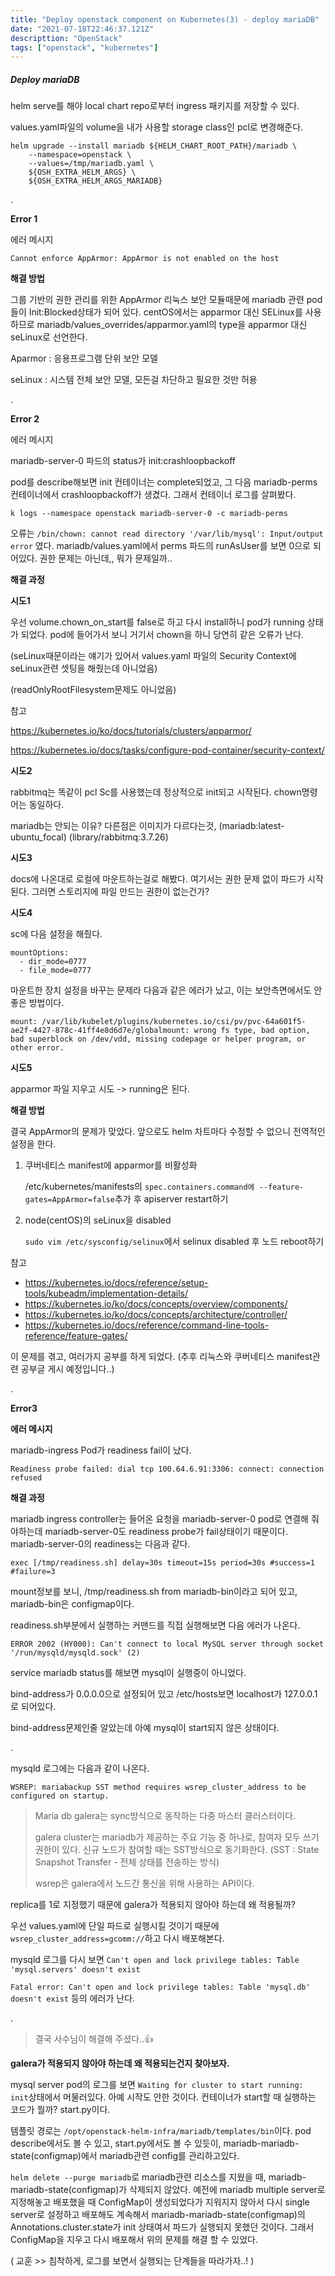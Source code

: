 ```yaml
---
title: "Deploy openstack component on Kubernetes(3) - deploy mariaDB"
date: "2021-07-18T22:46:37.121Z"
descripttion: "OpenStack"
tags: ["openstack", "kubernetes"]
---
```


##### Deploy mariaDB

helm serve를 해야 local chart repo로부터 ingress 패키지를 저장할 수 있다.

values.yaml파일의 volume을 내가 사용할 storage class인 pcl로 변경해준다.

```
helm upgrade --install mariadb ${HELM_CHART_ROOT_PATH}/mariadb \
    --namespace=openstack \
    --values=/tmp/mariadb.yaml \
    ${OSH_EXTRA_HELM_ARGS} \
    ${OSH_EXTRA_HELM_ARGS_MARIADB}
```

.

**Error 1**

에러 메시지

`Cannot enforce AppArmor: AppArmor is not enabled on the host`

**해결 방법**

그룹 기반의 권한 관리를 위한 AppArmor 리눅스 보안 모듈때문에 mariadb 관련 pod들이 Init:Blocked상태가 되어 있다. centOS에서는 apparmor 대신 SELinux를 사용하므로 mariadb/values_overrides/apparmor.yaml의 type을 apparmor 대신 seLinux로 선언한다.

Aparmor : 응용프로그램 단위 보안 모델

seLinux : 시스템 전체 보안 모델, 모든걸 차단하고 필요한 것만 허용

.

**Error 2**

에러 메시지

mariadb-server-0 파드의 status가 init:crashloopbackoff

pod를 describe해보면 init 컨테이너는 complete되었고, 그 다음 mariadb-perms컨테이너에서 crashloopbackoff가 생겼다. 그래서 컨테이너 로그를 살펴봤다.

```
k logs --namespace openstack mariadb-server-0 -c mariadb-perms
```

오류는 `/bin/chown: cannot read directory '/var/lib/mysql': Input/output error` 였다. mariadb/values.yaml에서 perms 파드의 runAsUser를 보면 0으로 되어있다. 권한 문제는 아닌데,, 뭐가 문제일까..

**해결 과정**

**시도1**

우선 volume.chown_on_start를 false로 하고 다시 install하니 pod가 running 상태가 되었다. pod에 들어가서 보니 거기서 chown을 하니 당연히 같은 오류가 난다.

(seLinux때문이라는 얘기가 있어서 values.yaml 파일의 Security Context에 seLinux관련 셋팅을 해줬는데 아니었음)

(readOnlyRootFilesystem문제도 아니었음)

참고

https://kubernetes.io/ko/docs/tutorials/clusters/apparmor/

https://kubernetes.io/docs/tasks/configure-pod-container/security-context/

**시도2**

rabbitmq는 똑같이 pcl Sc를 사용했는데 정상적으로 init되고 시작된다. chown명령어는 동일하다.

mariadb는 안되는 이유? 다른점은 이미지가 다르다는것, (mariadb:latest-ubuntu_focal) (library/rabbitmq:3.7.26)

**시도3**

docs에 나온대로 로컬에 마운트하는걸로 해봤다. 여기서는 권한 문제 없이 파드가 시작된다. 그러면 스토리지에 파일 만드는 권한이 없는건가?

**시도4**

sc에 다음 설정을 해줬다.

```
mountOptions:
  - dir_mode=0777
  - file_mode=0777
```

마운트한 장치 설정을 바꾸는 문제라 다음과 같은 에러가 났고, 이는 보안측면에서도 안좋은 방법이다.

```
mount: /var/lib/kubelet/plugins/kubernetes.io/csi/pv/pvc-64a601f5-ae2f-4427-878c-41ff4e8d6d7e/globalmount: wrong fs type, bad option, bad superblock on /dev/vdd, missing codepage or helper program, or other error.
```

**시도5**

apparmor 파일 지우고 시도 -> running은 된다.

**해결 방법**

결국 AppArmor의 문제가 맞았다. 앞으로도 helm 차트마다 수정할 수 없으니 전역적인 설정을 한다.

1. 쿠버네티스 manifest에 apparmor를 비활성화

   /etc/kubernetes/manifests의 `spec.containers.command에 --feature-gates=AppArmor=false`추가 후 apiserver restart하기

2. node(centOS)의 seLinux을 disabled

   `sudo vim /etc/sysconfig/selinux`에서 selinux disabled 후 노드 reboot하기

참고

- https://kubernetes.io/docs/reference/setup-tools/kubeadm/implementation-details/
- https://kubernetes.io/ko/docs/concepts/overview/components/
- https://kubernetes.io/ko/docs/concepts/architecture/controller/
- https://kubernetes.io/docs/reference/command-line-tools-reference/feature-gates/

이 문제를 겪고, 여러가지 공부를 하게 되었다. (추후 리눅스와 쿠버네티스 manifest관련 공부글 게시 예정입니다..)

.

**Error3**

**에러 메시지**

mariadb-ingress Pod가 readiness fail이 났다.

`Readiness probe failed: dial tcp 100.64.6.91:3306: connect: connection refused`

**해결 과정**

mariadb ingress controller는 들어온 요청을 mariadb-server-0 pod로 연결해 줘야하는데 mariadb-server-0도 readiness probe가 fail상태이기 때문이다. mariadb-server-0의 readiness는 다음과 같다.

`exec [/tmp/readiness.sh] delay=30s timeout=15s period=30s #success=1 #failure=3`

mount정보를 보니, /tmp/readiness.sh from mariadb-bin이라고 되어 있고, mariadb-bin은 configmap이다.

readiness.sh부분에서 실행하는 커맨드를 직접 실행해보면 다음 에러가 나온다.

```
ERROR 2002 (HY000): Can't connect to local MySQL server through socket '/run/mysqld/mysqld.sock' (2)
```

service mariadb status를 해보면 mysql이 실행중이 아니었다.

bind-address가 0.0.0.0으로 설정되어 있고 /etc/hosts보면 localhost가 127.0.0.1로 되어있다.

bind-address문제인줄 알았는데 아예 mysql이 start되지 않은 상태이다.

.

mysqld 로그에는 다음과 같이 나온다.

`WSREP: mariabackup SST method requires wsrep_cluster_address to be configured on startup.`

> Maria db galera는 sync방식으로 동작하는 다중 마스터 클러스터이다.
>
> galera cluster는 mariadb가 제공하는 주요 기능 중 하나로, 참여자 모두 쓰기 권한이 있다. 신규 노드가 참여할 때는 SST방식으로 동기화한다. (SST : State Snapshot Transfer - 전체 상태를 전송하는 방식)
>
> wsrep은 galera에서 노드간 통신을 위해 사용하는 API이다.

replica를 1로 지정했기 때문에 galera가 적용되지 않아야 하는데 왜 적용될까?

우선 values.yaml에 단일 파드로 실행시킬 것이기 때문에 `wsrep_cluster_address=gcomm://`하고 다시 배포해본다.

mysqld 로그를 다시 보면 `Can't open and lock privilege tables: Table 'mysql.servers' doesn't exist`

`Fatal error: Can't open and lock privilege tables: Table 'mysql.db' doesn't exist` 등의 에러가 난다.

.

> 결국 사수님이 해결해 주셨다..👍

**galera가 적용되지 않아야 하는데 왜 적용되는건지 찾아보자.**

mysql server pod의 로그를 보면 `Waiting for cluster to start running: init`상태에서 머물러있다. 아예 시작도 안한 것이다. 컨테이너가 start할 때 실행하는 코드가 뭘까? start.py이다.

템플릿 경로는 `/opt/openstack-helm-infra/mariadb/templates/bin`이다. pod describe에서도 볼 수 있고, start.py에서도 볼 수 있듯이, mariadb-mariadb-state(configmap)에서 mariadb관련 config를 관리하고있다.

`helm delete --purge mariadb`로 mariadb관련 리소스를 지웠을 때, mariadb-mariadb-state(configmap)가 삭제되지 않았다. 예전에 mariadb multiple server로 지정해놓고 배포했을 때 ConfigMap이 생성되었다가 지워지지 않아서 다시 single server로 설정하고 배포해도 계속해서 mariadb-mariadb-state(configmap)의 Annotations.cluster.state가 init 상태여서 파드가 실행되지 못했던 것이다. 그래서 ConfigMap을 지우고 다시 배포해서 위의 문제를 해결 할 수 있었다.

( 교훈 >> 침착하게, 로그를 보면서 실행되는 단계들을 따라가자..! )
